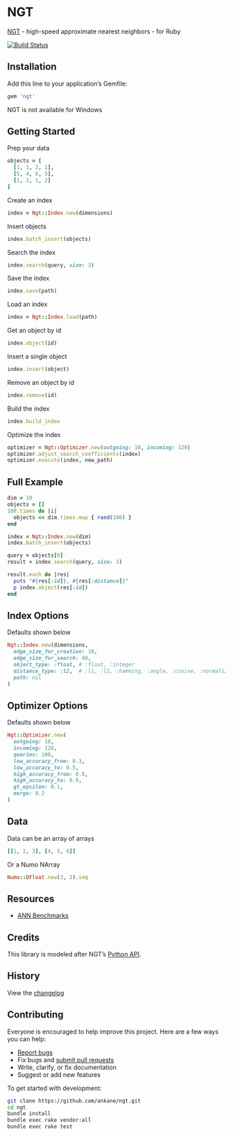 # NGT

[NGT](https://github.com/yahoojapan/NGT) - high-speed approximate nearest neighbors - for Ruby

[![Build Status](https://travis-ci.org/ankane/ngt.svg?branch=master)](https://travis-ci.org/ankane/ngt)

## Installation

Add this line to your application’s Gemfile:

```ruby
gem 'ngt'
```

NGT is not available for Windows

## Getting Started

Prep your data

```ruby
objects = [
  [1, 1, 2, 1],
  [5, 4, 6, 5],
  [1, 2, 1, 2]
]
```

Create an index

```ruby
index = Ngt::Index.new(dimensions)
```

Insert objects

```ruby
index.batch_insert(objects)
```

Search the index

```ruby
index.search(query, size: 3)
```

Save the index

```ruby
index.save(path)
```

Load an index

```ruby
index = Ngt::Index.load(path)
```

Get an object by id

```ruby
index.object(id)
```

Insert a single object

```ruby
index.insert(object)
```

Remove an object by id

```ruby
index.remove(id)
```

Build the index

```ruby
index.build_index
```

Optimize the index

```ruby
optimizer = Ngt::Optimizer.new(outgoing: 10, incoming: 120)
optimizer.adjust_search_coefficients(index)
optimizer.execute(index, new_path)
```

## Full Example

```ruby
dim = 10
objects = []
100.times do |i|
  objects << dim.times.map { rand(100) }
end

index = Ngt::Index.new(dim)
index.batch_insert(objects)

query = objects[0]
result = index.search(query, size: 3)

result.each do |res|
  puts "#{res[:id]}, #{res[:distance]}"
  p index.object(res[:id])
end
```

## Index Options

Defaults shown below

```ruby
Ngt::Index.new(dimensions,
  edge_size_for_creation: 10,
  edge_size_for_search: 40,
  object_type: :float, # :float, :integer
  distance_type: :l2,  # :l1, :l2, :hamming, :angle, :cosine, :normalized_angle, :normalized_cosine, :jaccard
  path: nil
)
```

## Optimizer Options

Defaults shown below

```ruby
Ngt::Optimizer.new(
  outgoing: 10,
  incoming: 120,
  queries: 100,
  low_accuracy_from: 0.3,
  low_accuracy_to: 0.5,
  high_accuracy_from: 0.8,
  high_accuracy_to: 0.9,
  gt_epsilon: 0.1,
  merge: 0.2
)
```

## Data

Data can be an array of arrays

```ruby
[[1, 2, 3], [4, 5, 6]]
```

Or a Numo NArray

```ruby
Numo::DFloat.new(3, 2).seq
```

## Resources

- [ANN Benchmarks](https://github.com/erikbern/ann-benchmarks)

## Credits

This library is modeled after NGT’s [Python API](https://github.com/yahoojapan/NGT/blob/master/python/README-ngtpy.md).

## History

View the [changelog](https://github.com/ankane/ngt/blob/master/CHANGELOG.md)

## Contributing

Everyone is encouraged to help improve this project. Here are a few ways you can help:

- [Report bugs](https://github.com/ankane/ngt/issues)
- Fix bugs and [submit pull requests](https://github.com/ankane/ngt/pulls)
- Write, clarify, or fix documentation
- Suggest or add new features

To get started with development:

```sh
git clone https://github.com/ankane/ngt.git
cd ngt
bundle install
bundle exec rake vendor:all
bundle exec rake test
```
